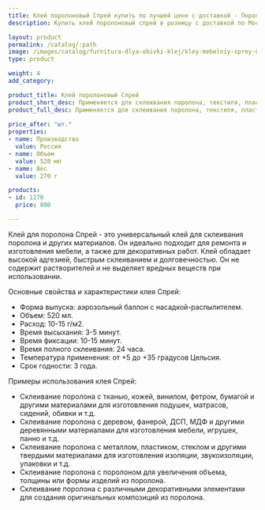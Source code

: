 ```yaml
---
title: Клей поролоновый Спрей купить по лучшей цене с доставкой - Поролоныч
description: Купить клей поролоновый спрей в розницу с доставкой по Москве в интернет-магазине Поролоныча.

layout: product
permalink: /catalog/:path
image: /images/catalog/furnitura-dlya-obivki-klej/kley-mebelniy-sprey-01_1600w.jpg
type: product

weight: 4
add_category: 

product_title: Клей поролоновый Спрей
product_short_desc: Применяется для склеивания поролона, текстиля, пластика как между собой так и к деревянным и металлическим конструкциям.
product_full_desc: Применяется для склеивания поролона, текстиля, пластика как между собой так и к деревянным и металлическим конструкциям.
        
price_after: "шт."
properties:
- name: Производство
  value: Россия
- name: Объем
  value: 520 мл
- name: Вес
  value: 270 г

products:
- id: 1270
  price: 800

---
```

Клей для поролона Спрей - это универсальный клей для склеивания поролона и других материалов. Он идеально подходит для ремонта и изготовления мебели, а также для декоративных работ. Клей обладает высокой адгезией, быстрым склеиванием и долговечностью. Он не содержит растворителей и не выделяет вредных веществ при использовании.

Основные свойства и характеристики клея Спрей:

- Форма выпуска: аэрозольный баллон с насадкой-распылителем.
- Объем: 520 мл.
- Расход: 10-15 г/м2.
- Время высыхания: 3-5 минут.
- Время фиксации: 10-15 минут.
- Время полного склеивания: 24 часа.
- Температура применения: от +5 до +35 градусов Цельсия.
- Срок годности: 3 года.

Примеры использования клея Спрей:

- Склеивание поролона с тканью, кожей, винилом, фетром, бумагой и другими материалами для изготовления подушек, матрасов, сидений, обивки и т.д.
- Склеивание поролона с деревом, фанерой, ДСП, МДФ и другими деревянными материалами для изготовления мебели, игрушек, панно и т.д.
- Склеивание поролона с металлом, пластиком, стеклом и другими твердыми материалами для изготовления изоляции, звукоизоляции, упаковки и т.д.
- Склеивание поролона с поролоном для увеличения объема, толщины или формы изделий из поролона.
- Склеивание поролона с различными декоративными элементами для создания оригинальных композиций из поролона.